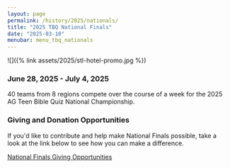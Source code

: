 ```yaml
---
layout: page
permalink: /history/2025/nationals/
title: "2025 TBQ National Finals"
date: "2025-03-10"
menubar: menu_tbq_nationals
---
```


![]({% link assets/2025/stl-hotel-promo.jpg %})

### June 28, 2025 - July 4, 2025

40 teams from 8 regions compete over the course of a week for the 2025 AG Teen Bible Quiz National Championship.

<!-- <a href="https://brushfire.com/agusa/NBQ/600295" class="button is-primary">Register with Brushfire</a> -->

<!-- ### Schedule & Scores

<a href="{% link _pages/history/2025/nationals/schedule.md %}" class="button is-primary">National Finals Schedule</a> -->

<!-- <a href="{% link _pages/live-events.md %}?eventId=7857ed3d-7ac4-4b4a-1275-08dc791c223e" class="button is-primary">Match Schedule &amp; Live Scores</a> -->

<!-- ### Scholarships

Over $30,000 in scholarships will be awarded to quizzers at Nationals Finals. Hit the link below to view available scholarships. Deadline to apply is June 14, 2024.

<a href="{% link assets/2024/2024-tbq-nationals-scholarships.pdf %}" class="button is-primary">View Scholarship Information</a> -->

<!-- <a href="https://agyouth.formstack.com/forms/scholarship2024" class="button is-primary">Apply for Scholarships</a> -->

### Giving and Donation Opportunities

If you'd like to contribute and help make National Finals possible, take a look at the link below to see how you can make a difference.

<a href="{% link _pages/history/2025/nationals/donations.md %}" class="button is-primary">National Finals Giving Opportunities</a>

<!-- ### Tie-Breakers

<a href="{% link assets/2025/24-25 TBQ Tie-Breaker Rules.pdf %}" class="button is-primary">Download Tie-Breaking Rules</a> -->
